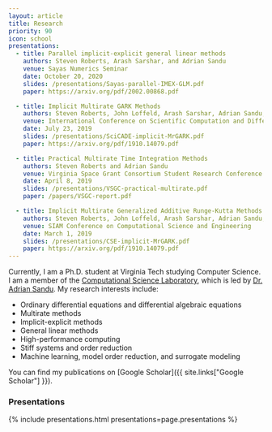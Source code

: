 ```yaml
---
layout: article
title: Research
priority: 90
icon: school
presentations:
  - title: Parallel implicit-explicit general linear methods
    authors: Steven Roberts, Arash Sarshar, and Adrian Sandu
    venue: Sayas Numerics Seminar
    date: October 20, 2020
    slides: /presentations/Sayas-parallel-IMEX-GLM.pdf
    paper: https://arxiv.org/pdf/2002.00868.pdf

  - title: Implicit Multirate GARK Methods
    authors: Steven Roberts, John Loffeld, Arash Sarshar, Adrian Sandu, and Carol Woodward
    venue: International Conference on Scientific Computation and Differential Equations
    date: July 23, 2019
    slides: /presentations/SciCADE-implicit-MrGARK.pdf
    paper: https://arxiv.org/pdf/1910.14079.pdf

  - title: Practical Multirate Time Integration Methods
    authors: Steven Roberts and Adrian Sandu
    venue: Virginia Space Grant Consortium Student Research Conference
    date: April 8, 2019
    slides: /presentations/VSGC-practical-multirate.pdf
    paper: /papers/VSGC-report.pdf

  - title: Implicit Multirate Generalized Additive Runge-Kutta Methods
    authors: Steven Roberts, John Loffeld, Arash Sarshar, Adrian Sandu, and Carol Woodward
    venue: SIAM Conference on Computational Science and Engineering
    date: March 1, 2019
    slides: /presentations/CSE-implicit-MrGARK.pdf
    paper: https://arxiv.org/pdf/1910.14079.pdf
---
```


Currently, I am a Ph.D. student at Virginia Tech studying Computer Science.  I am a member of the [Computational Science Laboratory](http://csl.cs.vt.edu/), which is led by [Dr. Adrian Sandu](http://people.cs.vt.edu/asandu/).  My research interests include:


<ul class="browser-default">
  <li>Ordinary differential equations and differential algebraic equations</li>
  <li>Multirate methods</li>
  <li>Implicit-explicit methods</li>
  <li>General linear methods</li>
  <li>High-performance computing</li>
  <li>Stiff systems and order reduction</li>
  <li>Machine learning, model order reduction, and surrogate modeling</li>
</ul>

You can find my publications on [Google Scholar]({{ site.links["Google Scholar"] }}).

### Presentations

{% include presentations.html presentations=page.presentations %}
